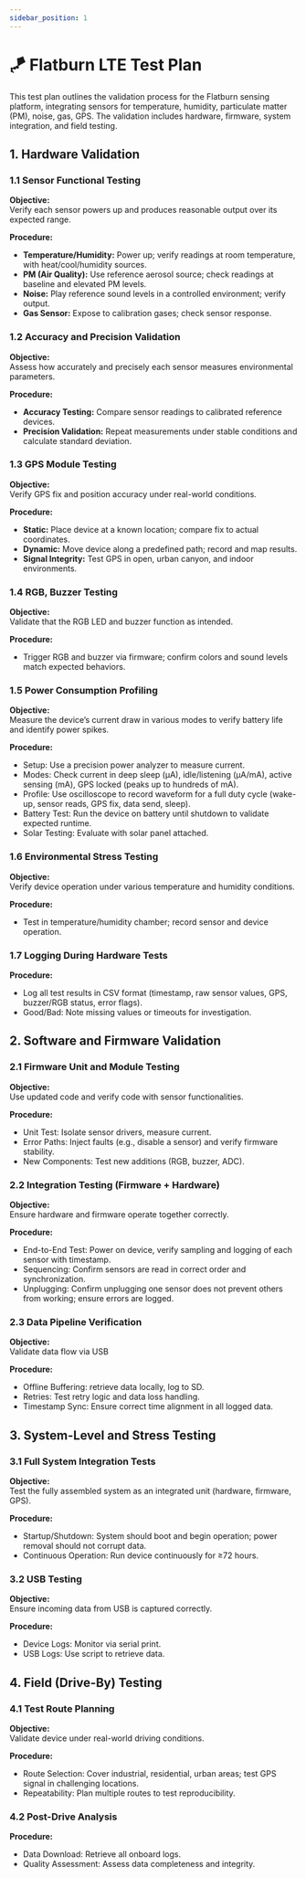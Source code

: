 ```yaml
---
sidebar_position: 1
---
```


# 🪁 Flatburn LTE Test Plan

This test plan outlines the validation process for the Flatburn sensing platform, integrating sensors for temperature, humidity, particulate matter (PM), noise, gas, GPS. 
The validation includes hardware, firmware, system integration, and field testing.



## 1. Hardware Validation

### 1.1 Sensor Functional Testing

**Objective:**  
Verify each sensor powers up and produces reasonable output over its expected range.

**Procedure:**  
- **Temperature/Humidity:** Power up; verify readings at room temperature, with heat/cool/humidity sources.
- **PM (Air Quality):** Use reference aerosol source; check readings at baseline and elevated PM levels.
- **Noise:** Play reference sound levels in a controlled environment; verify output.
- **Gas Sensor:** Expose to calibration gases; check sensor response.



### 1.2 Accuracy and Precision Validation

**Objective:**  
Assess how accurately and precisely each sensor measures environmental parameters.

**Procedure:**  
- **Accuracy Testing:** Compare sensor readings to calibrated reference devices.
- **Precision Validation:** Repeat measurements under stable conditions and calculate standard deviation.



### 1.3 GPS Module Testing

**Objective:**  
Verify GPS fix and position accuracy under real-world conditions.

**Procedure:**  
- **Static:** Place device at a known location; compare fix to actual coordinates.
- **Dynamic:** Move device along a predefined path; record and map results.
- **Signal Integrity:** Test GPS in open, urban canyon, and indoor environments.



### 1.4 RGB, Buzzer Testing

**Objective:**  
Validate that the RGB LED and buzzer function as intended.

**Procedure:**  
- Trigger RGB and buzzer via firmware; confirm colors and sound levels match expected behaviors.



### 1.5 Power Consumption Profiling

**Objective:**  
Measure the device’s current draw in various modes to verify battery life and identify power spikes.

**Procedure:**  
- Setup: Use a precision power analyzer to measure current.
- Modes: Check current in deep sleep (μA), idle/listening (μA/mA), active sensing (mA), GPS locked (peaks up to hundreds of mA).
- Profile: Use oscilloscope to record waveform for a full duty cycle (wake-up, sensor reads, GPS fix, data send, sleep).
- Battery Test: Run the device on battery until shutdown to validate expected runtime.
- Solar Testing: Evaluate with solar panel attached.



### 1.6 Environmental Stress Testing

**Objective:**  
Verify device operation under various temperature and humidity conditions.

**Procedure:**  
- Test in temperature/humidity chamber; record sensor and device operation.



### 1.7 Logging During Hardware Tests

**Procedure:**  
- Log all test results in CSV format (timestamp, raw sensor values, GPS, buzzer/RGB status, error flags).
- Good/Bad: Note missing values or timeouts for investigation.



## 2. Software and Firmware Validation

### 2.1 Firmware Unit and Module Testing

**Objective:**  
Use updated code and verify code with sensor functionalities.

**Procedure:**  
- Unit Test: Isolate sensor drivers, measure current.
- Error Paths: Inject faults (e.g., disable a sensor) and verify firmware stability.
- New Components: Test new additions (RGB, buzzer, ADC).



### 2.2 Integration Testing (Firmware + Hardware)

**Objective:**  
Ensure hardware and firmware operate together correctly.

**Procedure:**  
- End-to-End Test: Power on device, verify sampling and logging of each sensor with timestamp.
- Sequencing: Confirm sensors are read in correct order and synchronization.
- Unplugging: Confirm unplugging one sensor does not prevent others from working; ensure errors are logged.



### 2.3 Data Pipeline Verification

**Objective:**  
Validate data flow via USB

**Procedure:**  
- Offline Buffering: retrieve data locally, log to SD.
- Retries: Test retry logic and data loss handling.
- Timestamp Sync: Ensure correct time alignment in all logged data.



## 3. System-Level and Stress Testing

### 3.1 Full System Integration Tests

**Objective:**  
Test the fully assembled system as an integrated unit (hardware, firmware, GPS).

**Procedure:**  
- Startup/Shutdown: System should boot and begin operation; power removal should not corrupt data.
- Continuous Operation: Run device continuously for ≥72 hours.



### 3.2 USB Testing

**Objective:**  
Ensure incoming data from USB is captured correctly.

**Procedure:**  
- Device Logs: Monitor via serial print.
- USB Logs: Use script to retrieve data.



## 4. Field (Drive-By) Testing

### 4.1 Test Route Planning

**Objective:**  
Validate device under real-world driving conditions.

**Procedure:**  
- Route Selection: Cover industrial, residential, urban areas; test GPS signal in challenging locations.
- Repeatability: Plan multiple routes to test reproducibility.



### 4.2 Post-Drive Analysis

**Procedure:**  
- Data Download: Retrieve all onboard logs.
- Quality Assessment: Assess data completeness and integrity.


